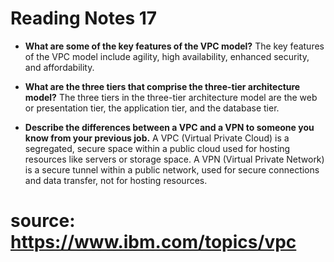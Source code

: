 # Reading Notes 17

- **What are some of the key features of the VPC model?**
  The key features of the VPC model include agility, high availability, enhanced security, and affordability.

- **What are the three tiers that comprise the three-tier architecture model?**
  The three tiers in the three-tier architecture model are the web or presentation tier, the application tier, and the database tier.

- **Describe the differences between a VPC and a VPN to someone you know from your previous job.**
  A VPC (Virtual Private Cloud) is a segregated, secure space within a public cloud used for hosting resources like servers or storage space. A VPN (Virtual Private Network) is a secure tunnel within a public network, used for secure connections and data transfer, not for hosting resources.

# source: https://www.ibm.com/topics/vpc